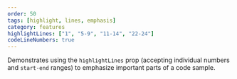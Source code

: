 ```yaml
---
order: 50
tags: [highlight, lines, emphasis]
category: features
highlightLines: ["1", "5-9", "11-14", "22-24"]
codeLineNumbers: true
---
```


Demonstrates using the `highlightLines` prop (accepting individual numbers and `start-end` ranges) to emphasize important parts of a code sample.
